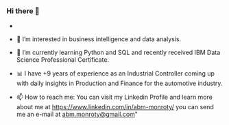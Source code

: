 ### Hi there 👋

- 

- 🔭 I’m interested in business intelligence and data analysis.

- 🌱 I’m currently learning Python and SQL and recently received IBM Data Science Professional Certificate.

- 📊 I have +9 years of experience as an Industrial Controller coming up with daily insights in Production and Finance for the automotive industry.

- 📫 How to reach me: You can visit my Linkedin Profile and learn more about me at
     https://www.linkedin.com/in/abm-monroty/ you can send me an e-mail at abm.monroty@gmail.com"
